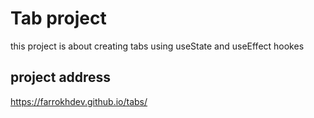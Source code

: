 # Tab project
 
 this project is about creating tabs using useState and useEffect hookes

 ## project address
 https://farrokhdev.github.io/tabs/
